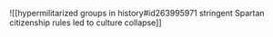 ![[hypermilitarized groups in history#id263995971 stringent Spartan citizenship rules led to culture collapse]]

